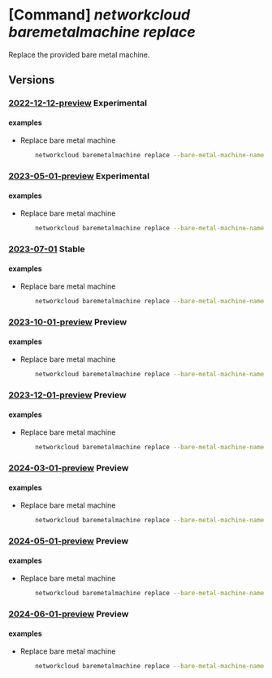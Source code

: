 # [Command] _networkcloud baremetalmachine replace_

Replace the provided bare metal machine.

## Versions

### [2022-12-12-preview](/Resources/mgmt-plane/L3N1YnNjcmlwdGlvbnMve30vcmVzb3VyY2Vncm91cHMve30vcHJvdmlkZXJzL21pY3Jvc29mdC5uZXR3b3JrY2xvdWQvYmFyZW1ldGFsbWFjaGluZXMve30vcmVwbGFjZQ==/2022-12-12-preview.xml) **Experimental**

<!-- mgmt-plane /subscriptions/{}/resourcegroups/{}/providers/microsoft.networkcloud/baremetalmachines/{}/replace 2022-12-12-preview -->

#### examples

- Replace bare metal machine
    ```bash
        networkcloud baremetalmachine replace --bare-metal-machine-name "bareMetalMachineName" --bmc-credentials password="{password}" username="bmcuser" --bmc-mac-address "00:00:4f:00:57:ad" --boot-mac-address "00:00:4e:00:58:af" --machine-name "name" --serial-number "BM1219XXX" --resource-group "resourceGroupName"
    ```

### [2023-05-01-preview](/Resources/mgmt-plane/L3N1YnNjcmlwdGlvbnMve30vcmVzb3VyY2Vncm91cHMve30vcHJvdmlkZXJzL21pY3Jvc29mdC5uZXR3b3JrY2xvdWQvYmFyZW1ldGFsbWFjaGluZXMve30vcmVwbGFjZQ==/2023-05-01-preview.xml) **Experimental**

<!-- mgmt-plane /subscriptions/{}/resourcegroups/{}/providers/microsoft.networkcloud/baremetalmachines/{}/replace 2023-05-01-preview -->

#### examples

- Replace bare metal machine
    ```bash
        networkcloud baremetalmachine replace --bare-metal-machine-name "bareMetalMachineName" --bmc-credentials password="{password}" username="bmcuser" --bmc-mac-address "00:00:4f:00:57:ad" --boot-mac-address "00:00:4e:00:58:af" --machine-name "name" --serial-number "BM1219XXX" --resource-group "resourceGroupName"
    ```

### [2023-07-01](/Resources/mgmt-plane/L3N1YnNjcmlwdGlvbnMve30vcmVzb3VyY2Vncm91cHMve30vcHJvdmlkZXJzL21pY3Jvc29mdC5uZXR3b3JrY2xvdWQvYmFyZW1ldGFsbWFjaGluZXMve30vcmVwbGFjZQ==/2023-07-01.xml) **Stable**

<!-- mgmt-plane /subscriptions/{}/resourcegroups/{}/providers/microsoft.networkcloud/baremetalmachines/{}/replace 2023-07-01 -->

#### examples

- Replace bare metal machine
    ```bash
        networkcloud baremetalmachine replace --bare-metal-machine-name "bareMetalMachineName" --bmc-credentials password="{password}" username="bmcuser" --bmc-mac-address "00:00:4f:00:57:ad" --boot-mac-address "00:00:4e:00:58:af" --machine-name "name" --serial-number "BM1219XXX" --resource-group "resourceGroupName"
    ```

### [2023-10-01-preview](/Resources/mgmt-plane/L3N1YnNjcmlwdGlvbnMve30vcmVzb3VyY2Vncm91cHMve30vcHJvdmlkZXJzL21pY3Jvc29mdC5uZXR3b3JrY2xvdWQvYmFyZW1ldGFsbWFjaGluZXMve30vcmVwbGFjZQ==/2023-10-01-preview.xml) **Preview**

<!-- mgmt-plane /subscriptions/{}/resourcegroups/{}/providers/microsoft.networkcloud/baremetalmachines/{}/replace 2023-10-01-preview -->

#### examples

- Replace bare metal machine
    ```bash
        networkcloud baremetalmachine replace --bare-metal-machine-name "bareMetalMachineName" --bmc-credentials password="{password}" username="bmcuser" --bmc-mac-address "00:00:4f:00:57:ad" --boot-mac-address "00:00:4e:00:58:af" --machine-name "name" --serial-number "BM1219XXX" --resource-group "resourceGroupName"
    ```

### [2023-12-01-preview](/Resources/mgmt-plane/L3N1YnNjcmlwdGlvbnMve30vcmVzb3VyY2Vncm91cHMve30vcHJvdmlkZXJzL21pY3Jvc29mdC5uZXR3b3JrY2xvdWQvYmFyZW1ldGFsbWFjaGluZXMve30vcmVwbGFjZQ==/2023-12-01-preview.xml) **Preview**

<!-- mgmt-plane /subscriptions/{}/resourcegroups/{}/providers/microsoft.networkcloud/baremetalmachines/{}/replace 2023-12-01-preview -->

#### examples

- Replace bare metal machine
    ```bash
        networkcloud baremetalmachine replace --bare-metal-machine-name "bareMetalMachineName" --bmc-credentials password="{password}" username="bmcuser" --bmc-mac-address "00:00:4f:00:57:ad" --boot-mac-address "00:00:4e:00:58:af" --machine-name "name" --serial-number "BM1219XXX" --resource-group "resourceGroupName"
    ```

### [2024-03-01-preview](/Resources/mgmt-plane/L3N1YnNjcmlwdGlvbnMve30vcmVzb3VyY2Vncm91cHMve30vcHJvdmlkZXJzL21pY3Jvc29mdC5uZXR3b3JrY2xvdWQvYmFyZW1ldGFsbWFjaGluZXMve30vcmVwbGFjZQ==/2024-03-01-preview.xml) **Preview**

<!-- mgmt-plane /subscriptions/{}/resourcegroups/{}/providers/microsoft.networkcloud/baremetalmachines/{}/replace 2024-03-01-preview -->

#### examples

- Replace bare metal machine
    ```bash
        networkcloud baremetalmachine replace --bare-metal-machine-name "bareMetalMachineName" --bmc-credentials password="{password}" username="bmcuser" --bmc-mac-address "00:00:4f:00:57:ad" --boot-mac-address "00:00:4e:00:58:af" --machine-name "name" --serial-number "BM1219XXX" --resource-group "resourceGroupName"
    ```

### [2024-05-01-preview](/Resources/mgmt-plane/L3N1YnNjcmlwdGlvbnMve30vcmVzb3VyY2Vncm91cHMve30vcHJvdmlkZXJzL21pY3Jvc29mdC5uZXR3b3JrY2xvdWQvYmFyZW1ldGFsbWFjaGluZXMve30vcmVwbGFjZQ==/2024-05-01-preview.xml) **Preview**

<!-- mgmt-plane /subscriptions/{}/resourcegroups/{}/providers/microsoft.networkcloud/baremetalmachines/{}/replace 2024-05-01-preview -->

#### examples

- Replace bare metal machine
    ```bash
        networkcloud baremetalmachine replace --bare-metal-machine-name "bareMetalMachineName" --bmc-credentials password="{password}" username="bmcuser" --bmc-mac-address "00:00:4f:00:57:ad" --boot-mac-address "00:00:4e:00:58:af" --machine-name "name" --serial-number "BM1219XXX" --resource-group "resourceGroupName"
    ```

### [2024-06-01-preview](/Resources/mgmt-plane/L3N1YnNjcmlwdGlvbnMve30vcmVzb3VyY2Vncm91cHMve30vcHJvdmlkZXJzL21pY3Jvc29mdC5uZXR3b3JrY2xvdWQvYmFyZW1ldGFsbWFjaGluZXMve30vcmVwbGFjZQ==/2024-06-01-preview.xml) **Preview**

<!-- mgmt-plane /subscriptions/{}/resourcegroups/{}/providers/microsoft.networkcloud/baremetalmachines/{}/replace 2024-06-01-preview -->

#### examples

- Replace bare metal machine
    ```bash
        networkcloud baremetalmachine replace --bare-metal-machine-name "bareMetalMachineName" --bmc-credentials password="{password}" username="bmcuser" --bmc-mac-address "00:00:4f:00:57:ad" --boot-mac-address "00:00:4e:00:58:af" --machine-name "name" --serial-number "BM1219XXX" --resource-group "resourceGroupName"
    ```
